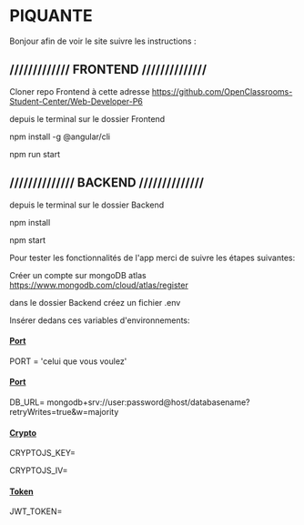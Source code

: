 <h1>PIQUANTE</h1>

Bonjour afin de voir le site suivre les instructions :

///////////// FRONTEND //////////////
---
Cloner repo Frontend à cette adresse https://github.com/OpenClassrooms-Student-Center/Web-Developer-P6

depuis le terminal sur le dossier Frontend

npm install -g @angular/cli

npm run start

////////////// BACKEND //////////////
----
depuis le terminal sur le dossier Backend

npm install

npm start

Pour tester les fonctionnalités de l'app merci de suivre les étapes suivantes:

Créer un compte sur mongoDB atlas https://www.mongodb.com/cloud/atlas/register

dans le dossier Backend créez un fichier .env

Insérer dedans ces variables d'environnements:

<h4><u>Port</u></h4>
PORT = 'celui que vous voulez'

<h4><u>Port</u></h4>
DB_URL= mongodb+srv://user:password@host/databasename?retryWrites=true&w=majority

<h4><u>Crypto</u></h4> 

CRYPTOJS_KEY=

CRYPTOJS_IV=

<h4><u>Token</u></h4> 

JWT_TOKEN= 
